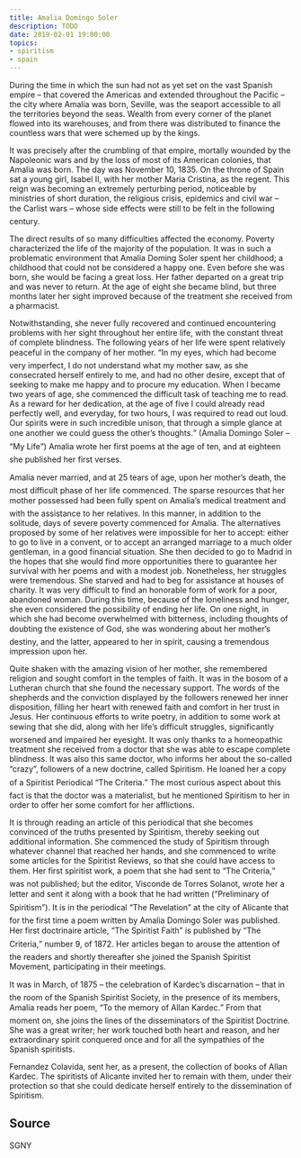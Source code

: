 ```yaml
---
title: Amalia Domingo Soler
description: TODO
date: 2019-02-01 19:00:00
topics:
- spiritism
- spain
---
```


During the time in which the sun had not as yet set on the vast Spanish empire –
that covered the Americas and extended throughout the Pacific – the city where
Amalia was born, Seville, was the seaport accessible to all the territories
beyond the seas.  Wealth from every corner of the planet flowed into its
warehouses, and from there was distributed to finance the countless wars that
were schemed up by the kings.

It was precisely after the crumbling of that empire, mortally wounded by the
Napoleonic wars and by the loss of most of its American colonies, that Amalia
was born.  The day was November 10, 1835. On the throne of Spain sat a young
girl, Isabel II, with her mother Maria Cristina, as the regent.  This reign was
becoming an extremely perturbing period, noticeable by ministries of short
duration, the religious crisis, epidemics and civil war – the Carlist wars –
whose side effects were still to be felt in the following century.

The direct results of so many difficulties affected the economy. Poverty
characterized the life of the majority of the population.  It was in such a
problematic environment that Amalia Doming Soler spent her childhood; a
childhood that could not be considered a happy one. Even before she was born,
she would be facing a great loss. Her father departed on a great trip and was
never to return. At the age of eight she became blind, but three months later
her sight improved because of the treatment she received from a pharmacist.

Notwithstanding, she never fully recovered and continued encountering problems
with her sight throughout her entire life, with the constant threat of complete
blindness. The following years of her life were spent relatively peaceful in the
company of her mother. “In my eyes, which had become very imperfect, I do
not understand what my mother saw, as she consecrated herself entirely to me,
and had no other desire, except that of seeking to make me happy and to procure
my education. When I became two years of age, she commenced the difficult task
of teaching me to read. As a reward for her dedication, at the age of five I
could already read perfectly well, and everyday, for two hours, I was required
to read out loud. Our spirits were in such incredible unison, that through a
simple glance at one another we could guess the other’s thoughts.”
(Amalia Domingo Soler – “My Life”) Amalia wrote her first poems at
the age of ten, and at eighteen she published her first verses.

Amalia never married, and at 25 tears of age, upon her mother’s death, the
most difficult phase of her life commenced. The sparse resources that her mother
possessed had been fully spent on Amalia’s medical treatment and with the
assistance to her relatives. In this manner, in addition to the solitude, days
of severe poverty commenced for Amalia. The alternatives proposed by some of her
relatives were impossible for her to accept: either to go to live in a convent,
or to accept an arranged marriage to a much older gentleman, in a good financial
situation.  She then decided to go to Madrid in the hopes that she would find
more opportunities there to guarantee her survival with her poems and with a
modest job. Nonetheless, her struggles were tremendous. She starved and had to
beg for assistance at houses of charity. It was very difficult to find an
honorable form of work for a poor, abandoned woman. During this time, because of
the loneliness and hunger, she even considered the possibility of ending her
life. On one night, in which she had become overwhelmed with bitterness,
including thoughts of doubting the existence of God, she was wondering about her
mother’s destiny, and the latter, appeared to her in spirit, causing a
tremendous impression upon her.

Quite shaken with the amazing vision of her mother, she remembered religion and
sought comfort in the temples of faith. It was in the bosom of a Lutheran church
that she found the necessary support. The words of the shepherds and the
conviction displayed by the followers renewed her inner disposition, filling her
heart with renewed faith and comfort in her trust in Jesus.  Her continuous
efforts to write poetry, in addition to some work at sewing that she did, along
with her life’s difficult struggles, significantly worsened and impaired her
eyesight. It was only thanks to a homeopathic treatment she received from a
doctor that she was able to escape complete blindness. It was also this same
doctor, who informs her about the so-called “crazy”, followers of a new
doctrine, called Spiritism. He loaned her a copy of a Spiritist Periodical
“The Criteria.” The most curious aspect about this fact is that the
doctor was a materialist, but he mentioned Spiritism to her in order to offer
her some comfort for her afflictions.

It is through reading an article of this periodical that she becomes convinced
of the truths presented by Spiritism, thereby seeking out additional
information. She commenced the study of Spiritism through whatever channel that
reached her hands, and she commenced to write some articles for the Spiritist
Reviews, so that she could have access to them. Her first spiritist work, a poem
that she had sent to “The Criteria,” was not published; but the editor,
Visconde de Torres Solanot, wrote her a letter and sent it along with a book
that he had written (“Preliminary of Spiritism”).  It is in the
periodical “The Revelation” at the city of Alicante that for the first
time a poem written by Amalia Domingo Soler was published. Her first doctrinaire
article, “The Spiritist Faith” is published by “The Criteria,”
number 9, of 1872. Her articles began to arouse the attention of the readers and
shortly thereafter she joined the Spanish Spiritist Movement, participating in
their meetings.

It was in March, of 1875 – the celebration of Kardec’s discarnation
– that in the room of the Spanish Spiritist Society, in the presence of its
members, Amalia reads her poem, “To the memory of Allan Kardec.” From
that moment on, she joins the lines of the disseminators of the Spiritist
Doctrine. She was a great writer; her work touched both heart and reason, and
her extraordinary spirit conquered once and for all the sympathies of the
Spanish spiritists.

Fernandez Colavida, sent her, as a present, the collection of books of Allan
Kardec. The spiritists of Alicante invited her to remain with them, under their
protection so that she could dedicate herself entirely to the dissemination of
Spiritism.

## Source
SGNY

